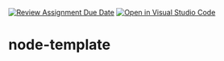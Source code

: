 [![Review Assignment Due Date](https://classroom.github.com/assets/deadline-readme-button-22041afd0340ce965d47ae6ef1cefeee28c7c493a6346c4f15d667ab976d596c.svg)](https://classroom.github.com/a/HARs_Oy5)
[![Open in Visual Studio Code](https://classroom.github.com/assets/open-in-vscode-2e0aaae1b6195c2367325f4f02e2d04e9abb55f0b24a779b69b11b9e10269abc.svg)](https://classroom.github.com/online_ide?assignment_repo_id=17629892&assignment_repo_type=AssignmentRepo)
# node-template
<!-- Why did you pick this API topic?>
<!-- I picked a dexter API as I truly injoyed the show and wahsed it almost all my childhood. I also want others to see how show could be>

<!-- Describe your API and the available data endpoints?>
<!-- my API would show the user information about dexter characters. one of my endpoints is 
/characterInfo which would give the user info about any chararacter they want. My second API is called /RandomCharacter which would give the user random character info >


<!--How was your experience building your own API server after using other APIs as a client in Unit 2?>
<!--I actualy really enjoyed the work and had a lil pit of fun while doing and I feel really confident in this type of work >